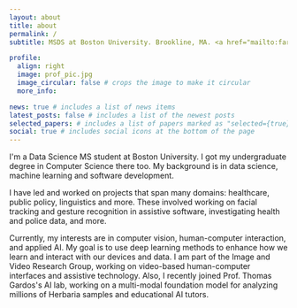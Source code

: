 ```yaml
---
layout: about
title: about
permalink: /
subtitle: MSDS at Boston University. Brookline, MA. <a href="mailto:faridkar@bu.edu">faridkar@bu.edu</a>.

profile:
  align: right
  image: prof_pic.jpg
  image_circular: false # crops the image to make it circular
  more_info:

news: true # includes a list of news items
latest_posts: false # includes a list of the newest posts
selected_papers: # includes a list of papers marked as "selected={true}"
social: true # includes social icons at the bottom of the page
---
```


I'm a Data Science MS student at Boston University. I got my undergraduate degree in Computer Science there too. My background is in data science, machine learning and software development.

I have led and worked on projects that span many domains: healthcare, public policy, linguistics and more. These involved working on facial tracking and gesture recognition in assistive software, investigating health and police data, and more.

Currently, my interests are in computer vision, human-computer interaction, and applied AI. My goal is to use deep learning methods to enhance how we learn and interact with our devices and data. I am part of the Image and Video Research Group, working on video-based human-computer interfaces and assistive technology. Also, I recently joined Prof. Thomas Gardos's AI lab, working on a multi-modal foundation model for analyzing millions of Herbaria samples and educational AI tutors.
